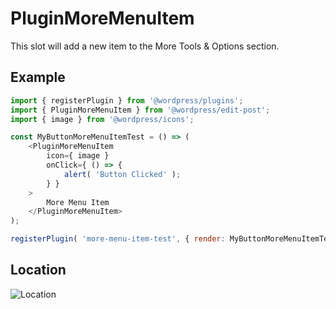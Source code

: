 # PluginMoreMenuItem

This slot will add a new item to the More Tools & Options section.

## Example

```js
import { registerPlugin } from '@wordpress/plugins';
import { PluginMoreMenuItem } from '@wordpress/edit-post';
import { image } from '@wordpress/icons';

const MyButtonMoreMenuItemTest = () => (
	<PluginMoreMenuItem
		icon={ image }
		onClick={ () => {
			alert( 'Button Clicked' );
		} }
	>
		More Menu Item
	</PluginMoreMenuItem>
);

registerPlugin( 'more-menu-item-test', { render: MyButtonMoreMenuItemTest } );
```

## Location

![Location](https://raw.githubusercontent.com/WordPress/gutenberg/HEAD/docs/assets/plugin-more-menu-item.png?raw=true)
